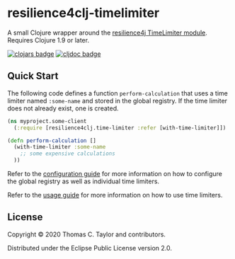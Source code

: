 # resilience4clj-timelimiter

A small Clojure wrapper around the
[resilience4j TimeLimiter module](https://resilience4j.readme.io/docs/timeout).
Requires Clojure 1.9 or later.

[![clojars badge](https://img.shields.io/clojars/v/tessellator/resilience4clj-timelimiter.svg)](https://clojars.org/tessellator/resilience4clj-timelimiter)
[![cljdoc badge](https://cljdoc.org/badge/tessellator/resilience4clj-timelimiter)](https://cljdoc.org/d/tessellator/resilience4clj-timelimiter/CURRENT)


## Quick Start

The following code defines a function `perform-calculation` that uses a time
limiter named `:some-name` and stored in the global registry. If the time
limiter does not already exist, one is created.

```clojure
(ns myproject.some-client
  (:require [resilience4clj.time-limiter :refer [with-time-limiter]])

(defn perform-calculation []
  (with-time-limiter :some-name
    ;; some expensive calculations
  ))
```

Refer to the [configuration guide](/doc/01_configuration.md) for more
information on how to configure the global registry as well as individual
time limiters.

Refer to the [usage guide](/doc/02_usage.md) for more information on how to
use time limiters.

## License

Copyright © 2020 Thomas C. Taylor and contributors.

Distributed under the Eclipse Public License version 2.0.
